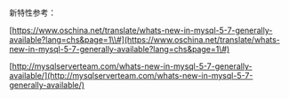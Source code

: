 # 

新特性参考：

[https://www.oschina.net/translate/whats-new-in-mysql-5-7-generally-available?lang=chs&page=1\\#](https://www.oschina.net/translate/whats-new-in-mysql-5-7-generally-available?lang=chs&page=1\#)

[http://mysqlserverteam.com/whats-new-in-mysql-5-7-generally-available/](http://mysqlserverteam.com/whats-new-in-mysql-5-7-generally-available/)

